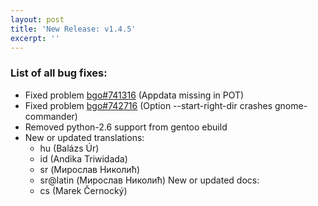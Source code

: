 ```yaml
---
layout: post
title: 'New Release: v1.4.5'
excerpt: ''
---
```


### List of all bug fixes:

* Fixed problem [bgo#741316](https://bugzilla.gnome.org/show_bug.cgi?id=741316) (Appdata missing in POT) 
* Fixed problem [bgo#742716](https://bugzilla.gnome.org/show_bug.cgi?id=742716) (Option --start-right-dir crashes gnome-commander)
* Removed python-2.6 support from gentoo ebuild
* New or updated translations:
    * hu (Balázs Úr)
    * id (Andika Triwidada)
    * sr (Мирослав Николић)
    * sr@latin (Мирослав Николић)
New or updated docs:
    * cs (Marek Černocký)
